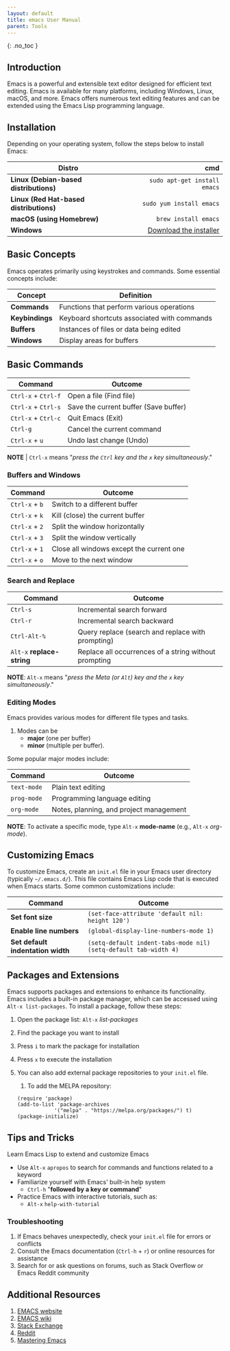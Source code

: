 ```yaml
---
layout: default
title: emacs User Manual
parent: Tools
---
```


{: .no_toc }

## Introduction

Emacs is a powerful and extensible text editor designed for efficient text editing.
Emacs is available for many platforms, including Windows, Linux, macOS, and more.
Emacs offers numerous text editing features and can be extended using the Emacs Lisp programming language.

## Installation

Depending on your operating system, follow the steps below to install Emacs:

| Distro                                  |                              cmd |
| --------------------------------------- | -------------------------------: |
| **Linux (Debian-based distributions)**  |     `sudo apt-get install emacs` |
| **Linux (Red Hat-based distributions)** |         `sudo yum install emacs` |
| **macOS (using Homebrew)**              |             `brew install emacs` |
| **Windows**                             | [Download the installer][link-6] |

## Basic Concepts

Emacs operates primarily using keystrokes and commands. Some essential concepts include:

| Concept         | Definition                                  |
| --------------- | ------------------------------------------- |
| **Commands**    | Functions that perform various operations   |
| **Keybindings** | Keyboard shortcuts associated with commands |
| **Buffers**     | Instances of files or data being edited     |
| **Windows**     | Display areas for buffers                   |

## Basic Commands

| Command             | Outcome                               |
| ------------------- | ------------------------------------- |
| `Ctrl-x` + `Ctrl-f` | Open a file (Find file)               |
| `Ctrl-x` + `Ctrl-s` | Save the current buffer (Save buffer) |
| `Ctrl-x` + `Ctrl-c` | Quit Emacs (Exit)                     |
| `Ctrl-g`            | Cancel the current command            |
| `Ctrl-x` + `u`      | Undo last change (Undo)               |

**NOTE** | `Ctrl-x` means "_press the `Ctrl` key and the `x` key simultaneously_."

### Buffers and Windows

| Command        | Outcome                                  |
| -------------- | ---------------------------------------- |
| `Ctrl-x` + `b` | Switch to a different buffer             |
| `Ctrl-x` + `k` | Kill (close) the current buffer          |
| `Ctrl-x` + `2` | Split the window horizontally            |
| `Ctrl-x` + `3` | Split the window vertically              |
| `Ctrl-x` + `1` | Close all windows except the current one |
| `Ctrl-x` + `o` | Move to the next window                  |

### Search and Replace

| Command                    | Outcome                                               |
| -------------------------- | ----------------------------------------------------- |
| `Ctrl-s`                   | Incremental search forward                            |
| `Ctrl-r`                   | Incremental search backward                           |
| `Ctrl-Alt-%`               | Query replace (search and replace with prompting)     |
| `Alt-x` **replace-string** | Replace all occurrences of a string without prompting |

**NOTE**: `Alt-x` means "_press the Meta (or `Alt`) key and the `x` key simultaneously_."

### Editing Modes

Emacs provides various modes for different file types and tasks.

1. Modes can be
   - **major** (one per buffer)
   - **minor** (multiple per buffer).

Some popular major modes include:

| Command     | Outcome                                 |
| ----------- | --------------------------------------- |
| `text-mode` | Plain text editing                      |
| `prog-mode` | Programming language editing            |
| `org-mode`  | Notes, planning, and project management |

**NOTE**: To activate a specific mode, type `Alt-x` **mode-name** (e.g., `Alt-x` _org-mode_).

## Customizing Emacs

To customize Emacs, create an `init.el` file in your Emacs user directory (typically `~/.emacs.d/`). This file contains Emacs Lisp code that is executed when Emacs starts. Some common customizations include:

| Command                           | Outcome                                                            |
| --------------------------------- | ------------------------------------------------------------------ |
| **Set font size**                 | `(set-face-attribute 'default nil: height 120')`                   |
| **Enable line numbers**           | `(global-display-line-numbers-mode 1)`                             |
| **Set default indentation width** | `(setq-default indent-tabs-mode nil)` `(setq-default tab-width 4)` |

## Packages and Extensions

Emacs supports packages and extensions to enhance its functionality. Emacs includes a built-in package manager, which can be accessed using `Alt-x list-packages`. To install a package, follow these steps:

1. Open the package list: `Alt-x` _list-packages_
2. Find the package you want to install
3. Press `i` to mark the package for installation
4. Press `x` to execute the installation
5. You can also add external package repositories to your `init.el` file.

   1. To add the MELPA repository:

   ```elisp
   (require 'package)
   (add-to-list 'package-archives
               '("melpa" . "https://melpa.org/packages/") t)
   (package-initialize)
   ```

## Tips and Tricks

Learn Emacs Lisp to extend and customize Emacs

- Use `Alt-x` `apropos` to search for commands and functions related to a keyword
- Familiarize yourself with Emacs' built-in help system
  - `Ctrl-h` "**followed by a key or command**"
- Practice Emacs with interactive tutorials, such as:
  - `Alt-x` `help-with-tutorial`

### Troubleshooting

1. If Emacs behaves unexpectedly, check your `init.el` file for errors or conflicts
2. Consult the Emacs documentation (`Ctrl-h` + `r`) or online resources for assistance
3. Search for or ask questions on forums, such as Stack Overflow or Emacs Reddit community

## Additional Resources

1. [EMACS website][link-1]
2. [EMACS wiki][link-2]
3. [Stack Exchange][link-3]
4. [Reddit][link-4]
5. [Mastering Emacs][link-5]

<!-- Hyperlinks stored here -->

[link-1]: https://www.gnu.org/software/emacs/ "Official Emacs website"
[link-2]: https://www.emacswiki.org/ "Emacs Wiki"
[link-3]: https://emacs.stackexchange.com/ "Emacs Stack Exchange"
[link-4]: https://www.reddit.com/r/emacs/ "Emacs Reddit community"
[link-5]: https://www.masteringemacs.org/ "Mastering Emacs (book)"
[link-6]: https://www.gnu.org/software/emacs/download.html "Download the installer for Windows"

